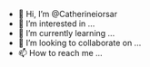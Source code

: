 - 👋 Hi, I’m @Catherineiorsar
- 👀 I’m interested in ...
- 🌱 I’m currently learning ...
- 💞️ I’m looking to collaborate on ...
- 📫 How to reach me ...

<!---
Catherineiorsar/Catherineiorsar is a ✨ special ✨ repository because its `README.md` (this file) appears on your GitHub profile.
You can click the Preview link to take a look at your changes.
--->
